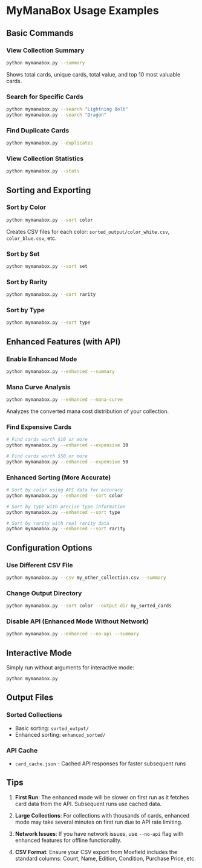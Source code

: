 # MyManaBox Usage Examples

## Basic Commands

### View Collection Summary
```bash
python mymanabox.py --summary
```
Shows total cards, unique cards, total value, and top 10 most valuable cards.

### Search for Specific Cards
```bash
python mymanabox.py --search "Lightning Bolt"
python mymanabox.py --search "Dragon"
```

### Find Duplicate Cards
```bash
python mymanabox.py --duplicates
```

### View Collection Statistics
```bash
python mymanabox.py --stats
```

## Sorting and Exporting

### Sort by Color
```bash
python mymanabox.py --sort color
```
Creates CSV files for each color: `sorted_output/color_white.csv`, `color_blue.csv`, etc.

### Sort by Set
```bash
python mymanabox.py --sort set
```

### Sort by Rarity
```bash
python mymanabox.py --sort rarity
```

### Sort by Type
```bash
python mymanabox.py --sort type
```

## Enhanced Features (with API)

### Enable Enhanced Mode
```bash
python mymanabox.py --enhanced --summary
```

### Mana Curve Analysis
```bash
python mymanabox.py --enhanced --mana-curve
```
Analyzes the converted mana cost distribution of your collection.

### Find Expensive Cards
```bash
# Find cards worth $10 or more
python mymanabox.py --enhanced --expensive 10

# Find cards worth $50 or more
python mymanabox.py --enhanced --expensive 50
```

### Enhanced Sorting (More Accurate)
```bash
# Sort by color using API data for accuracy
python mymanabox.py --enhanced --sort color

# Sort by type with precise type information
python mymanabox.py --enhanced --sort type

# Sort by rarity with real rarity data
python mymanabox.py --enhanced --sort rarity
```

## Configuration Options

### Use Different CSV File
```bash
python mymanabox.py --csv my_other_collection.csv --summary
```

### Change Output Directory
```bash
python mymanabox.py --sort color --output-dir my_sorted_cards
```

### Disable API (Enhanced Mode Without Network)
```bash
python mymanabox.py --enhanced --no-api --summary
```

## Interactive Mode

Simply run without arguments for interactive mode:
```bash
python mymanabox.py
```

## Output Files

### Sorted Collections
- Basic sorting: `sorted_output/`
- Enhanced sorting: `enhanced_sorted/`

### API Cache
- `card_cache.json` - Cached API responses for faster subsequent runs

## Tips

1. **First Run**: The enhanced mode will be slower on first run as it fetches card data from the API. Subsequent runs use cached data.

2. **Large Collections**: For collections with thousands of cards, enhanced mode may take several minutes on first run due to API rate limiting.

3. **Network Issues**: If you have network issues, use `--no-api` flag with enhanced features for offline functionality.

4. **CSV Format**: Ensure your CSV export from Moxfield includes the standard columns: Count, Name, Edition, Condition, Purchase Price, etc.
